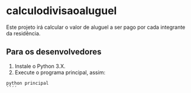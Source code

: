 # calculodivisaoaluguel

Este projeto irá calcular o valor de aluguel a ser pago por cada integrante da residência.

## Para os desenvolvedores

1. Instale o Python 3.X.
2. Execute o programa principal, assim:

`````
python principal
´´´´